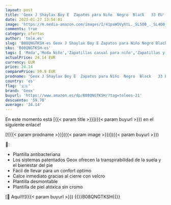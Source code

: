 ```yaml
---
layout: post
title: 'Geox J Shaylax Boy E  Zapatos para Niño  Negro  Black   33 EU'
date: 2023-01-27 13:54:01
image: 'https://m.media-amazon.com/images/I/41paWOVyXtL._SL500_._SL400_.jpg'
comments: true
category: ofertas
author: 'tole.es'
slug: 'B08QNGTKSH-es Geox J Shaylax Boy E Zapatos para Niño Negro Black 33 EU'
sku: 'B08QNGTKSH-es'
tags: [ 'Moda','Moda Niño','Zapatillas casual para niño','Zapatillas y calzado deportivo para Niño','Zapatos de niño','geox','zapatos','🇪🇸', ]
actualPrice: 24.14 EUR
currency: EUR
price: 24.14
comparePrice: 59.9 EUR
prodname: 'Geox J Shaylax Boy E  Zapatos para Niño  Negro  Black   33 EU'
country: 'es'
flag: '🇪🇸'
brand: 'Geox'
buyurl: 'https://www.amazon.es/dp/B08QNGTKSH/?tag=tolees-21'
descuento: '59.70'
average: '24.14'
---
```


En este momento está [{{< param title >}}]({{< param buyurl >}}) en el siguiente enlace!

[![{{< param prodname >}}]({{< param image >}})]({{< param buyurl >}})

🔎:

- Plantilla antibacteriana
- Los sistemas patentados Geox ofrecen la transpirabilidad de la suela y el bienestar del pie
- Fácil de llevar para un confort optimo
- Calce inmediato gracias al cierre con velcro
- Plantilla desmontable
- Plantilla de piel atóxica sin cromo

[🛒 Aquí!!!]({{< param buyurl >}})
{{<world>}}B08QNGTKSH{{</world>}}

